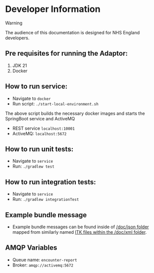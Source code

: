 # Developer Information

> [!WARNING]
> The audience of this documentation is designed for NHS England developers.

## Pre requisites for running the Adaptor:
1. JDK 21
2. Docker

## How to run service:
* Navigate to `docker`
* Run script: `./start-local-environment.sh`

The above script builds the necessary docker images and starts the SpringBoot service and ActiveMQ
* REST service `localhost:10001`
* ActiveMQ: `localhost:5672`

## How to run unit tests:
* Navigate to `service`
* Run: `./gradlew test`

## How to run integration tests:
* Navigate to `service`
* Run: `./gradlew integrationTest`

## Example bundle message
* Example bundle messages can be found inside of [/doc/json folder](doc/json) mapped from similarly named [ITK files within the /doc/xml folder](doc/xml).

## AMQP Variables
* Queue name: `encounter-report`
* Broker: `amqp://activemq:5672`
